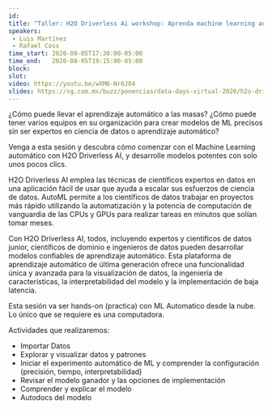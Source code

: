 ```yaml
---
id: 
title: "Taller: H2O Driverless Ai workshop: Aprenda machine learning automático a gran escala"
speakers:
 - Luis Martínez
 - Rafael Coss
time_start: 2020-08-05T17:30:00-05:00
time_end:   2020-08-05T19:15:00-05:00
block: 
slot: 
video: https://youtu.be/wXM6-Nr6JO4
slides: https://sg.com.mx/buzz/ponencias/data-days-virtual-2020/h2o-driverless-ai-workshop-aprenda-machine-learning
---
```


¿Cómo puede llevar el aprendizaje automático a las masas? ¿Cómo puede tener varios equipos en su organización para crear modelos de ML precisos sin ser expertos en ciencia de datos o aprendizaje automático?

Venga a esta sesión y descubra cómo comenzar con el Machine Learning automático con H2O Driverless AI, y desarrolle modelos potentes con solo unos pocos clics.

H2O Driverless AI emplea las técnicas de científicos expertos en datos en una aplicación fácil de usar que ayuda a escalar sus esfuerzos de ciencia de datos. AutoML permite a los científicos de datos trabajar en proyectos más rápido utilizando la automatización y la potencia de computación de vanguardia de las CPUs y GPUs para realizar tareas en minutos que solían tomar meses.

Con H2O Driverless AI, todos, incluyendo expertos y científicos de datos junior, científicos de dominio e ingenieros de datos pueden desarrollar modelos confiables de aprendizaje automático. Esta plataforma de aprendizaje automático de última generación ofrece una funcionalidad única y avanzada para la visualización de datos, la ingeniería de características, la interpretabilidad del modelo y la implementación de baja latencia.

Esta sesión va ser hands-on (practica) con ML Automatico desde la nube. Lo único que se requiere es una computadora.

Actividades que realizaremos:
<ul>
 	<li>Importar Datos</li>
 	<li>Explorar y visualizar datos y patrones</li>
 	<li>Iniciar el experimento automático de ML y comprender la configuración (precisión, tiempo, interpretabilidad)</li>
 	<li>Revisar el modelo ganador y las opciones de implementación</li>
 	<li>Comprender y explicar el modelo</li>
 	<li>Autodocs del modelo</li>
</ul>